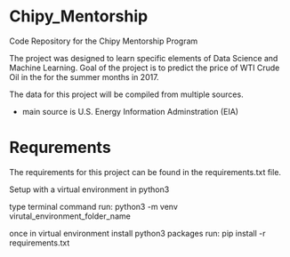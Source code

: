 # Chipy_Mentorship
Code Repository for the Chipy Mentorship Program

The project was designed to learn specific elements of Data Science and Machine Learning.  Goal of the project is
to predict the price of WTI Crude Oil in the for the summer months in 2017. 

The data for this project will be compiled from multiple sources. 
- main source is U.S. Energy Information Adminstration (EIA)

# Requrements
The requirements for this project can be found in the requirements.txt file.  

Setup with a virtual environment in python3

type terminal command
run: python3 -m venv virutal_environment_folder_name

once in virtual environment install python3 packages
run: pip install -r requirements.txt


